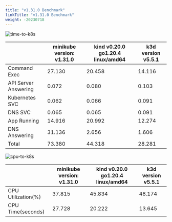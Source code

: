 ```yaml
---
title: "v1.31.0 Benchmark"
linkTitle: "v1.31.0 Benchmark"
weight: -20230718
---
```


![time-to-k8s](/images/benchmarks/timeToK8s/v1.31.0-time.png)

|                      | minikube version: v1.31.0 | kind v0.20.0 go1.20.4 linux/amd64 | k3d version v5.5.1 |
|----------------------|---------------------------|-----------------------------------|--------------------|
| Command Exec         |                    27.130 |                            20.458 |             14.116 |
| API Server Answering |                     0.072 |                             0.080 |              0.103 |
| Kubernetes SVC       |                     0.062 |                             0.066 |              0.091 |
| DNS SVC              |                     0.065 |                             0.065 |              0.091 |
| App Running          |                    14.916 |                            20.992 |             12.274 |
| DNS Answering        |                    31.136 |                             2.656 |              1.606 |
| Total                |                    73.380 |                            44.318 |             28.281 |



![cpu-to-k8s](/images/benchmarks/timeToK8s/v1.31.0-cpu.png)

|                    | minikube version: v1.31.0 | kind v0.20.0 go1.20.4 linux/amd64 | k3d version v5.5.1 |
|--------------------|---------------------------|-----------------------------------|--------------------|
| CPU Utilization(%) |                    37.815 |                            45.834 |             48.174 |
| CPU Time(seconds)  |                    27.728 |                            20.222 |             13.645 |

